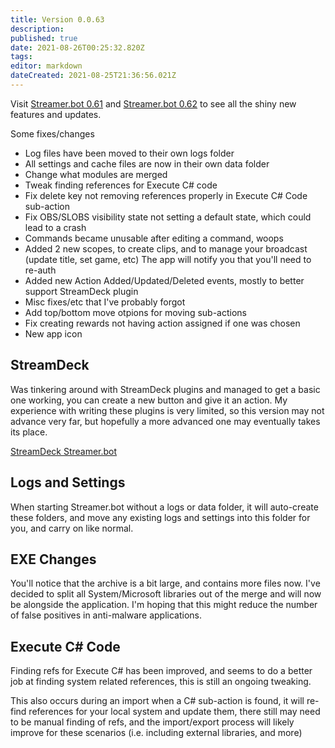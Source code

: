 ```yaml
---
title: Version 0.0.63
description: 
published: true
date: 2021-08-26T00:25:32.820Z
tags: 
editor: markdown
dateCreated: 2021-08-25T21:36:56.021Z
---
```


Visit [Streamer.bot 0.61](Version-0.61) and [Streamer.bot 0.62](Version-0.62) to see all the shiny new features and updates.

Some fixes/changes

* Log files have been moved to their own logs folder
* All settings and cache files are now in their own data folder
* Change what modules are merged
* Tweak finding references for Execute C# code
* Fix delete key not removing references properly in Execute C# Code sub-action
* Fix OBS/SLOBS visibility state not setting a default state, which could lead to a crash
* Commands became unusable after editing a command, woops
* Added 2 new scopes, to create clips, and to manage your broadcast (update title, set game, etc)  The app will notify you that you'll need to re-auth
* Added new Action Added/Updated/Deleted events, mostly to better support StreamDeck plugin
* Misc fixes/etc that I've probably forgot
* Add top/bottom move otpions for moving sub-actions
* Fix creating rewards not having action assigned if one was chosen
* New app icon

## StreamDeck
Was tinkering around with StreamDeck plugins and managed to get a basic one working, you can create a new button and give it an action.  My experience with writing these plugins is very limited, so this version may not advance very far, but hopefully a more advanced one may eventually takes its place.

[StreamDeck Streamer.bot](https://github.com/nate1280/streamdeck-Streamer.bot)

## Logs and Settings
When starting Streamer.bot without a logs or data folder, it will auto-create these folders, and move any existing logs and settings into this folder for you, and carry on like normal.

## EXE Changes
You'll notice that the archive is a bit large, and contains more files now.  I've decided to split all System/Microsoft libraries out of the merge and will now be alongside the application.  I'm hoping that this might reduce the number of false positives in anti-malware applications.

## Execute C# Code
Finding refs for Execute C# has been improved, and seems to do a better job at finding system related references, this is still an ongoing tweaking.

This also occurs during an import when a C# sub-action is found, it will re-find references for your local system and update them, there still may need to be manual finding of refs, and the import/export process will likely improve for these scenarios (i.e. including external libraries, and more)